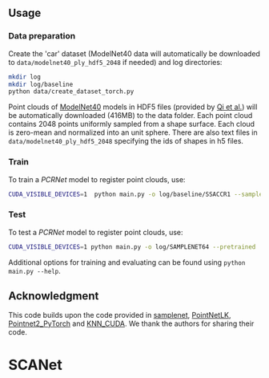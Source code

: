 
## Usage
### Data preparation
Create the 'car' dataset (ModelNet40 data will automatically be downloaded to `data/modelnet40_ply_hdf5_2048` if needed) and log directories:
```bash
mkdir log
mkdir log/baseline
python data/create_dataset_torch.py
```
Point clouds of <a href="http://modelnet.cs.princeton.edu/" target="_blank">ModelNet40</a> models in HDF5 files (provided by <a href="https://github.com/charlesq34/pointnet" target="_blank">Qi et al.</a>) will be automatically downloaded (416MB) to the data folder. Each point cloud contains 2048 points uniformly sampled from a shape surface. Each cloud is zero-mean and normalized into an unit sphere. There are also text files in `data/modelnet40_ply_hdf5_2048` specifying the ids of shapes in h5 files.

### Train 
To train a *PCRNet* model to register point clouds, use:
```bash
CUDA_VISIBLE_DEVICES=1  python main.py -o log/baseline/SSACCR1 --sampler fps  --train-pcrnet   --epochs 250  --noise_type crop -in 1024
```
### Test
To test a *PCRNet* model to register point clouds, use:
```bash
CUDA_VISIBLE_DEVICES=1 python main.py -o log/SAMPLENET64 --pretrained   log/baseline/SSACCR_model_best.pth   --sampler fps -in 1024  --test   --noise_type crop
```

Additional options for training and evaluating can be found using `python main.py --help`.

## Acknowledgment
This code builds upon the code provided in <a href="https://github.com/itailang/SampleNet">samplenet</a>, <a href="https://github.com/hmgoforth/PointNetLK">PointNetLK</a>, <a href="https://github.com/erikwijmans/Pointnet2_PyTorch">Pointnet2_PyTorch</a> and <a href="https://github.com/unlimblue/KNN_CUDA">KNN_CUDA</a>. We thank the authors for sharing their code.

# SCANet
